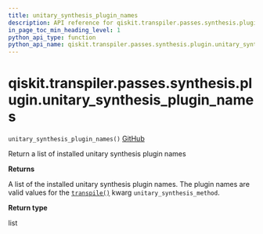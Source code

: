 ```yaml
---
title: unitary_synthesis_plugin_names
description: API reference for qiskit.transpiler.passes.synthesis.plugin.unitary_synthesis_plugin_names
in_page_toc_min_heading_level: 1
python_api_type: function
python_api_name: qiskit.transpiler.passes.synthesis.plugin.unitary_synthesis_plugin_names
---
```


<span id="qiskit-transpiler-passes-synthesis-plugin-unitary-synthesis-plugin-names" />

# qiskit.transpiler.passes.synthesis.plugin.unitary\_synthesis\_plugin\_names

<span id="qiskit.transpiler.passes.synthesis.plugin.unitary_synthesis_plugin_names" />

`unitary_synthesis_plugin_names()` [GitHub](https://github.com/qiskit/qiskit/tree/stable/0.24/qiskit/transpiler/passes/synthesis/plugin.py "view source code")

Return a list of installed unitary synthesis plugin names

**Returns**

A list of the installed unitary synthesis plugin names. The plugin names are valid values for the [`transpile()`](qiskit.compiler.transpile "qiskit.compiler.transpile") kwarg `unitary_synthesis_method`.

**Return type**

list

